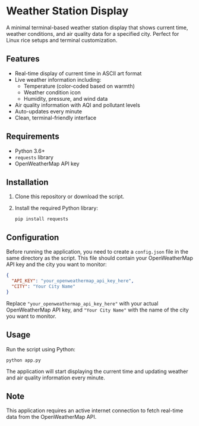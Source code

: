 # Weather Station Display

A minimal terminal-based weather station display that shows current time, weather conditions, and air quality data for a specified city. Perfect for Linux rice setups and terminal customization.

## Features

- Real-time display of current time in ASCII art format
- Live weather information including:
  - Temperature (color-coded based on warmth)
  - Weather condition icon
  - Humidity, pressure, and wind data
- Air quality information with AQI and pollutant levels
- Auto-updates every minute
- Clean, terminal-friendly interface

## Requirements

- Python 3.6+
- `requests` library
- OpenWeatherMap API key

## Installation

1. Clone this repository or download the script.
2. Install the required Python library:

   ```
   pip install requests
   ```

## Configuration

Before running the application, you need to create a `config.json` file in the same directory as the script. This file should contain your OpenWeatherMap API key and the city you want to monitor:

```json
{
  "API_KEY": "your_openweathermap_api_key_here",
  "CITY": "Your City Name"
}
```

Replace `"your_openweathermap_api_key_here"` with your actual OpenWeatherMap API key, and `"Your City Name"` with the name of the city you want to monitor.

## Usage

Run the script using Python:

```
python app.py
```

The application will start displaying the current time and updating weather and air quality information every minute. 

## Note

This application requires an active internet connection to fetch real-time data from the OpenWeatherMap API.
